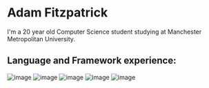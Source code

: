 # Adam Fitzpatrick


I'm a 20 year old Computer Science student studying at Manchester Metropolitan University. 

## Language and Framework experience: 

![image](https://cdn.jsdelivr.net/npm/@programming-languages-logos/csharp@0.0.0/csharp_256x256.png)
![image](https://cdn.iconscout.com/icon/free/png-256/java-60-1174953.png)
![image](https://miro.medium.com/max/512/1*s9R3hxtekDfvfTeSC_QDFg.png)
![image](https://cdn5.vectorstock.com/i/thumb-large/17/64/html5-css3-js-icon-set-web-development-logo-icon-vector-26611764.jpg)
![image](https://cdn.iconscout.com/icon/free/png-256/nodejs-2-226035.png)
<!--
**AdamFitzpatrick1/AdamFitzpatrick1** is a ✨ _special_ ✨ repository because its `README.md` (this file) appears on your GitHub profile.

Here are some ideas to get you started:

- 🔭 I’m currently working on ...
- 🌱 I’m currently learning ...
- 👯 I’m looking to collaborate on ...
- 🤔 I’m looking for help with ...
- 💬 Ask me about ...
- 📫 How to reach me: ...
- 😄 Pronouns: ...
- ⚡ Fun fact: ...
-->
